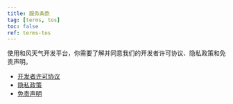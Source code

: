 ```yaml
---
title: 服务条款
tag: [terms, tos]
toc: false
ref: terms-tos
---
```


使用和风天气开发平台，你需要了解并同意我们的开发者许可协议、隐私政策和免责声明。

- [开发者许可协议](https://www.qweather.com/terms/developers-eula)
- [隐私政策](https://www.qweather.com/terms/privacy)
- [免责声明](https://www.qweather.com/terms/disclaimer)